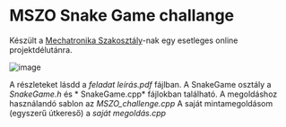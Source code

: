 # MSZO Snake Game challange
Készült a [Mechatronika Szakosztály](https://www.facebook.com/bme.mszo/)-nak egy esetleges online projektdélutánra.

![image](https://user-images.githubusercontent.com/42745647/165804244-eaae1cd7-4b6d-4f80-b666-6a8a6ca58589.png)

A részleteket lásdd a *feladat leírás.pdf* fájlban.
A SnakeGame osztály a *SnakeGame.h* és * SnakeGame.cpp* fájlokban található.
A megoldáshoz használandó sablon az *MSZO_challenge.cpp*
A saját mintamegoldásom (egyszerű útkereső) a *saját megoldás.cpp*
